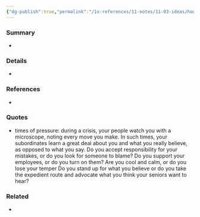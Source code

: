 ```yaml
---
{"dg-publish":true,"permalink":"/1x-references/11-notes/11-03-ideas/how-i-act-during-a-crisis-says-a-lot-about-what-i-truly-believe-sync-conflict-20250716-084657-rdjjmzb/","title":"How I act during a crisis says a lot about what I truly believe","created":"2025-07-16T08:48:03.527+03:00","updated":"2025-07-17T21:45:48.360+03:00"}
---
```



### Summary
- 

### Details
- 

### References
- 

### Quotes
- times of pressure: during a crisis, your people watch you with a microscope, noting every move you make. In such times, your subordinates learn a great deal about you and what you really believe, as opposed to what you say. Do you accept responsibility for your mistakes, or do you look for someone to blame? Do you support your employees, or do you turn on them? Are you cool and calm, or do you lose your temper Do you stand up for what you believe or do you take the expedient route and advocate what you think your seniors want to hear? 


### Related
- 